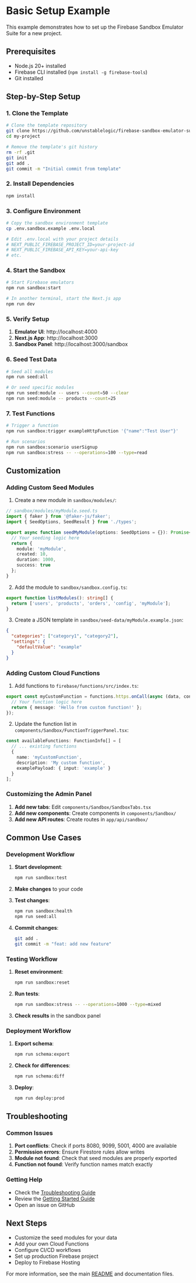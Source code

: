 # Basic Setup Example

This example demonstrates how to set up the Firebase Sandbox Emulator Suite for a new project.

## Prerequisites

- Node.js 20+ installed
- Firebase CLI installed (`npm install -g firebase-tools`)
- Git installed

## Step-by-Step Setup

### 1. Clone the Template

```bash
# Clone the template repository
git clone https://github.com/unstablelogic/firebase-sandbox-emulator-suite.git my-project
cd my-project

# Remove the template's git history
rm -rf .git
git init
git add .
git commit -m "Initial commit from template"
```

### 2. Install Dependencies

```bash
npm install
```

### 3. Configure Environment

```bash
# Copy the sandbox environment template
cp .env.sandbox.example .env.local

# Edit .env.local with your project details
# NEXT_PUBLIC_FIREBASE_PROJECT_ID=your-project-id
# NEXT_PUBLIC_FIREBASE_API_KEY=your-api-key
# etc.
```

### 4. Start the Sandbox

```bash
# Start Firebase emulators
npm run sandbox:start

# In another terminal, start the Next.js app
npm run dev
```

### 5. Verify Setup

1. **Emulator UI**: http://localhost:4000
2. **Next.js App**: http://localhost:3000
3. **Sandbox Panel**: http://localhost:3000/sandbox

### 6. Seed Test Data

```bash
# Seed all modules
npm run seed:all

# Or seed specific modules
npm run seed:module -- users --count=50 --clear
npm run seed:module -- products --count=25
```

### 7. Test Functions

```bash
# Trigger a function
npm run sandbox:trigger exampleHttpFunction '{"name":"Test User"}'

# Run scenarios
npm run sandbox:scenario userSignup
npm run sandbox:stress -- --operations=100 --type=read
```

## Customization

### Adding Custom Seed Modules

1. Create a new module in `sandbox/modules/`:

```typescript
// sandbox/modules/myModule.seed.ts
import { faker } from '@faker-js/faker';
import { SeedOptions, SeedResult } from './types';

export async function seedMyModule(options: SeedOptions = {}): Promise<SeedResult> {
  // Your seeding logic here
  return {
    module: 'myModule',
    created: 10,
    duration: 1000,
    success: true
  };
}
```

2. Add the module to `sandbox/sandbox.config.ts`:

```typescript
export function listModules(): string[] {
  return ['users', 'products', 'orders', 'config', 'myModule'];
}
```

3. Create a JSON template in `sandbox/seed-data/myModule.example.json`:

```json
{
  "categories": ["category1", "category2"],
  "settings": {
    "defaultValue": "example"
  }
}
```

### Adding Custom Cloud Functions

1. Add functions to `firebase/functions/src/index.ts`:

```typescript
export const myCustomFunction = functions.https.onCall(async (data, context) => {
  // Your function logic here
  return { message: 'Hello from custom function!' };
});
```

2. Update the function list in `components/Sandbox/FunctionTriggerPanel.tsx`:

```typescript
const availableFunctions: FunctionInfo[] = [
  // ... existing functions
  {
    name: 'myCustomFunction',
    description: 'My custom function',
    examplePayload: { input: 'example' }
  }
];
```

### Customizing the Admin Panel

1. **Add new tabs**: Edit `components/Sandbox/SandboxTabs.tsx`
2. **Add new components**: Create components in `components/Sandbox/`
3. **Add new API routes**: Create routes in `app/api/sandbox/`

## Common Use Cases

### Development Workflow

1. **Start development**:
   ```bash
   npm run sandbox:test
   ```

2. **Make changes** to your code

3. **Test changes**:
   ```bash
   npm run sandbox:health
   npm run seed:all
   ```

4. **Commit changes**:
   ```bash
   git add .
   git commit -m "feat: add new feature"
   ```

### Testing Workflow

1. **Reset environment**:
   ```bash
   npm run sandbox:reset
   ```

2. **Run tests**:
   ```bash
   npm run sandbox:stress -- --operations=1000 --type=mixed
   ```

3. **Check results** in the sandbox panel

### Deployment Workflow

1. **Export schema**:
   ```bash
   npm run schema:export
   ```

2. **Check for differences**:
   ```bash
   npm run schema:diff
   ```

3. **Deploy**:
   ```bash
   npm run deploy:prod
   ```

## Troubleshooting

### Common Issues

1. **Port conflicts**: Check if ports 8080, 9099, 5001, 4000 are available
2. **Permission errors**: Ensure Firestore rules allow writes
3. **Module not found**: Check that seed modules are properly exported
4. **Function not found**: Verify function names match exactly

### Getting Help

- Check the [Troubleshooting Guide](../docs/TROUBLESHOOTING.md)
- Review the [Getting Started Guide](../docs/GETTING_STARTED.md)
- Open an issue on GitHub

## Next Steps

- Customize the seed modules for your data
- Add your own Cloud Functions
- Configure CI/CD workflows
- Set up production Firebase project
- Deploy to Firebase Hosting

For more information, see the main [README](../README.md) and documentation files.


